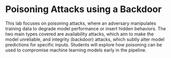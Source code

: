 # Poisoning Attacks using a Backdoor


This lab focuses on poisoning attacks, where an adversary manipulates training data to degrade model performance or insert hidden behaviors. The two main types covered are availability attacks, which aim to make the model unreliable, and integrity (backdoor) attacks, which subtly alter model predictions for specific inputs. Students will explore how poisoning can be used to compromise machine learning models early in the pipeline.
